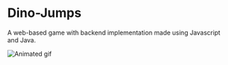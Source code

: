 # Dino-Jumps
A web-based game with backend implementation made using Javascript and Java.

![Animated gif](animation.gif "Animation that shows auto completion")
